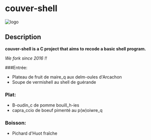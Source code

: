 # couver-shell

![logo](http://i.imgur.com/PgMmcMZ.png)


## Description

**couver-shell is a C project that aims to recode a basic shell program.**

*We fork since 2016 !!*


   ###Entrée:
   * Plateau de fruit de maire_q aux delm-oules d'Arcachon
   * Soupe de vermishell au shell de guérande   

   ### Plat:
   * B-oudin_c de pomme bouill_h-ies
   * capra_ccio de boeuf pimenté au p(w)oiwre_q

   ### Boisson:
   * Pichard d'Huot fraîche

